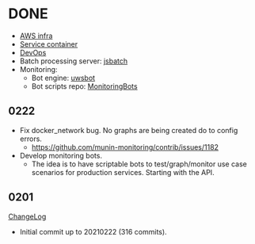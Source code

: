 # DONE

* [AWS infra](./infra/aws.md)
* [Service container](./service/container.md)
* [DevOps](./devops.md)
* Batch processing server: [jsbatch](https://jsbatch.uws.talkingpts.org/)
* Monitoring:
	* Bot engine: [uwsbot](./uwsbot.md)
	* Bot scripts repo: [MonitoringBots][monbots.repo]

[monbots.repo]: https://github.com/TalkingPts/MonitoringBots

## 0222

* Fix docker_network bug. No graphs are being created do to config errors.
	* https://github.com/munin-monitoring/contrib/issues/1182
* Develop monitoring bots.
	* The idea is to have scriptable bots to test/graph/monitor use case scenarios for production services. Starting with the API.

## 0201

[ChangeLog](../../../compare/0b050354...86a9b4db)

* Initial commit up to 20210222 (316 commits).

